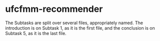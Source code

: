 # ufcfmm-recommender
The Subtasks are split over several files, appropriately named.
The introduction is on Subtask 1, as it is the first file, and the conclusion is on Subtask 5, as it is the last file.
